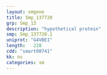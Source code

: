```yaml
---
layout: smgene
title: Smp_137720
grp: Smp_13
description: "hypothetical protein"
smp: Smp_137720.1
uniprot: "G4VBE1"
length:   228
cdd: "smart00741"
kk: ns
categories: sm
---
```

